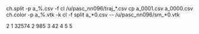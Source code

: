 ch.split -p a_%.csv -f cl /u/pasc_nn096/traj_*.csv
cp a_0001.csv a_0000.csv
ch.color -p a_%.vtk -k cl -f split a_*0.csv -- /u/pasc_nn096/sm_*0.vtk

  2 1
  32574 2
    985 3
     42 4
      5 5
